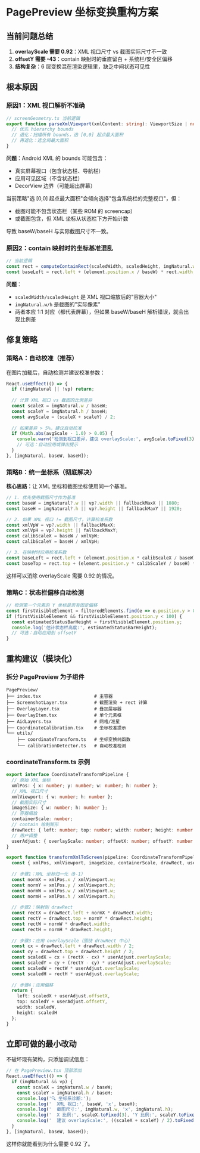 # PagePreview 坐标变换重构方案

## 当前问题总结

1. **overlayScale 需要 0.92**：XML 视口尺寸 vs 截图实际尺寸不一致
2. **offsetY 需要 -43**：contain 映射时的垂直留白 + 系统栏/安全区偏移
3. **结构复杂**：6 层变换混在渲染逻辑里，缺乏中间状态可见性

## 根本原因

### 原因1：XML 视口解析不准确

```typescript
// screenGeometry.ts 当前逻辑
export function parseXmlViewport(xmlContent: string): ViewportSize | null {
  // 优先 hierarchy bounds
  // 退化：扫描所有 bounds，选 [0,0] 起点最大面积
  // 再退化：选全局最大面积
}
```

**问题**：Android XML 的 bounds 可能包含：
- 真实屏幕视口（包含状态栏、导航栏）
- 应用可见区域（不含状态栏）
- DecorView 边界（可能超出屏幕）

当前策略"选 [0,0] 起点最大面积"会倾向选择"包含系统栏的完整视口"，但：
- 截图可能不包含状态栏（某些 ROM 的 screencap）
- 或截图包含，但 XML 坐标从状态栏下方开始计数

导致 baseW/baseH 与实际截图尺寸不一致。

### 原因2：contain 映射时的坐标基准混乱

```typescript
// 当前逻辑
const rect = computeContainRect(scaledWidth, scaledHeight, imgNatural.w, imgNatural.h, verticalAlign);
const baseLeft = rect.left + (element.position.x / baseW) * rect.width;
```

**问题**：
- `scaledWidth/scaledHeight` 是 XML 视口缩放后的"容器大小"
- `imgNatural.w/h` 是截图的"实际像素"
- 两者本应 1:1 对应（都代表屏幕），但如果 baseW/baseH 解析错误，就会出现比例差

## 修复策略

### 策略A：自动校准（推荐）

在图片加载后，自动检测并建议校准参数：

```typescript
React.useEffect(() => {
  if (!imgNatural || !vp) return;
  
  // 计算 XML 视口 vs 截图的比例差异
  const scaleX = imgNatural.w / baseW;
  const scaleY = imgNatural.h / baseH;
  const avgScale = (scaleX + scaleY) / 2;
  
  // 如果差异 > 5%，建议自动校准
  if (Math.abs(avgScale - 1.0) > 0.05) {
    console.warn('检测到视口差异，建议 overlayScale:', avgScale.toFixed(3));
    // 可选：自动应用或弹出提示
  }
}, [imgNatural, baseW, baseH]);
```

### 策略B：统一坐标系（彻底解决）

**核心思路**：让 XML 坐标和截图坐标使用同一个基准。

```typescript
// 1. 优先使用截图尺寸作为基准
const baseW = imgNatural?.w || vp?.width || fallbackMaxX || 1080;
const baseH = imgNatural?.h || vp?.height || fallbackMaxY || 1920;

// 2. 如果 XML 视口 != 截图尺寸，计算校准系数
const xmlVpW = vp?.width || fallbackMaxX;
const xmlVpH = vp?.height || fallbackMaxY;
const calibScaleX = baseW / xmlVpW;
const calibScaleY = baseH / xmlVpH;

// 3. 在映射时应用校准系数
const baseLeft = rect.left + (element.position.x * calibScaleX / baseW) * rect.width;
const baseTop = rect.top + (element.position.y * calibScaleY / baseH) * rect.height;
```

这样可以消除 overlayScale 需要 0.92 的情况。

### 策略C：状态栏偏移自动检测

```typescript
// 检测第一个元素的 Y 坐标是否有固定偏移
const firstVisibleElement = filteredElements.find(e => e.position.y > 0);
if (firstVisibleElement && firstVisibleElement.position.y < 100) {
  const estimatedStatusBarHeight = firstVisibleElement.position.y;
  console.log('估计状态栏高度:', estimatedStatusBarHeight);
  // 可选：自动应用到 offsetY
}
```

## 重构建议（模块化）

### 拆分 PagePreview 为子组件

```
PagePreview/
├── index.tsx                    # 主容器
├── ScreenshotLayer.tsx          # 截图渲染 + rect 计算
├── OverlayLayer.tsx             # 叠加层容器
├── OverlayItem.tsx              # 单个元素框
├── AidLayers.tsx                # 网格/准星
├── CoordinateCalibration.tsx    # 坐标校准提示
└── utils/
    ├── coordinateTransform.ts   # 坐标变换纯函数
    └── calibrationDetector.ts   # 自动校准检测
```

### coordinateTransform.ts 示例

```typescript
export interface CoordinateTransformPipeline {
  // 原始 XML 坐标
  xmlPos: { x: number; y: number; w: number; h: number };
  // XML 视口尺寸
  xmlViewport: { w: number; h: number };
  // 截图实际尺寸
  imageSize: { w: number; h: number };
  // 容器缩放
  containerScale: number;
  // contain 绘制矩形
  drawRect: { left: number; top: number; width: number; height: number };
  // 用户调整
  userAdjust: { overlayScale: number; offsetX: number; offsetY: number };
}

export function transformXmlToScreen(pipeline: CoordinateTransformPipeline) {
  const { xmlPos, xmlViewport, imageSize, containerScale, drawRect, userAdjust } = pipeline;
  
  // 步骤1：XML 坐标归一化（0-1）
  const normX = xmlPos.x / xmlViewport.w;
  const normY = xmlPos.y / xmlViewport.h;
  const normW = xmlPos.w / xmlViewport.w;
  const normH = xmlPos.h / xmlViewport.h;
  
  // 步骤2：映射到 drawRect
  const rectX = drawRect.left + normX * drawRect.width;
  const rectY = drawRect.top + normY * drawRect.height;
  const rectW = normW * drawRect.width;
  const rectH = normH * drawRect.height;
  
  // 步骤3：应用 overlayScale（围绕 drawRect 中心）
  const cx = drawRect.left + drawRect.width / 2;
  const cy = drawRect.top + drawRect.height / 2;
  const scaledX = cx + (rectX - cx) * userAdjust.overlayScale;
  const scaledY = cy + (rectY - cy) * userAdjust.overlayScale;
  const scaledW = rectW * userAdjust.overlayScale;
  const scaledH = rectH * userAdjust.overlayScale;
  
  // 步骤4：应用偏移
  return {
    left: scaledX + userAdjust.offsetX,
    top: scaledY + userAdjust.offsetY,
    width: scaledW,
    height: scaledH
  };
}
```

## 立即可做的最小改动

不破坏现有架构，只添加调试信息：

```typescript
// 在 PagePreview.tsx 顶部添加
React.useEffect(() => {
  if (imgNatural && vp) {
    const scaleX = imgNatural.w / baseW;
    const scaleY = imgNatural.h / baseH;
    console.log('🔍 坐标系诊断:');
    console.log('  XML 视口:', baseW, 'x', baseH);
    console.log('  截图尺寸:', imgNatural.w, 'x', imgNatural.h);
    console.log('  X 比例:', scaleX.toFixed(3), 'Y 比例:', scaleY.toFixed(3));
    console.log('  建议 overlayScale:', ((scaleX + scaleY) / 2).toFixed(3));
  }
}, [imgNatural, baseW, baseH]);
```

这样你就能看到为什么需要 0.92 了。
